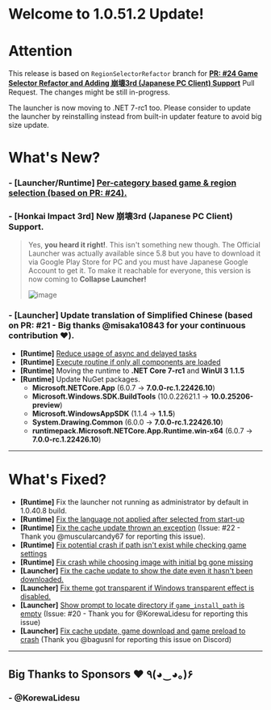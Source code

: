 # Welcome to 1.0.51.2 Update!

# Attention
This release is based on ``RegionSelectorRefactor`` branch for [**PR: #24 Game Selector Refactor and Adding 崩壊3rd (Japanese PC Client) Support**](https://github.com/neon-nyan/CollapseLauncher/pull/24) Pull Request. The changes might be still in-progress.

The launcher is now moving to .NET 7-rc1 too. Please consider to update the launcher by reinstalling instead from built-in updater feature to avoid big size update.

# What's New?
### - **[Launcher/Runtime]** [Per-category based game & region selection (based on PR: #24).](https://user-images.githubusercontent.com/30566970/192162496-1c686b0a-df5c-4003-bbf0-8953edaef8af.mp4)

### - **[Honkai Impact 3rd]** New 崩壊3rd (Japanese PC Client) Support.
> Yes, **you heard it right!**. This isn't something new though. The Official Launcher was actually available since 5.8 but you have to download it via Google Play Store for PC and you must have Japanese Google Account to get it. To make it reachable for everyone, this version is now coming to **Collapse Launcher!**
>
> ![image](https://user-images.githubusercontent.com/30566970/192162535-78d5ccda-3bfe-4fdb-a419-5eb74417f961.png)

### - **[Launcher]** Update translation of Simplified Chinese (based on PR: #21 - Big thanks @misaka10843 for your continuous contribution ❤️).
- **[Runtime]** [Reduce usage of async and delayed tasks](https://github.com/neon-nyan/CollapseLauncher/commit/9c7ea84d6513f67fd036b89e48abdcff841d6cbd)
- **[Runtime]** [Execute routine if only all components are loaded](https://github.com/neon-nyan/CollapseLauncher/commit/4379081657afab0a89863fc9967cfd3341ee15cc)
- **[Runtime]** Moving the runtime to **.NET Core 7-rc1** and **WinUI 3 1.1.5**
- **[Runtime]** Update NuGet packages.
    - **Microsoft.NETCore.App** (6.0.7 -> **7.0.0-rc.1.22426.10**)
    - **Microsoft.Windows.SDK.BuildTools** (10.0.22621.1 -> **10.0.25206-preview**)
    - **Microsoft.WindowsAppSDK** (1.1.4 -> **1.1.5**)
    - **System.Drawing.Common** (6.0.0 -> **7.0.0-rc.1.22426.10**)
    - **runtimepack.Microsoft.NETCore.App.Runtime.win-x64** (6.0.7 -> **7.0.0-rc.1.22426.10**)

***

# What's Fixed?
- **[Runtime]** Fix the launcher not running as administrator by default in 1.0.40.8 build.
- **[Runtime]** [Fix the language not applied after selected from start-up](https://github.com/neon-nyan/CollapseLauncher/commit/8d1983419902f0a5be69709793a9cef219351374)
- **[Runtime]** [Fix the cache update thrown an exception](https://github.com/neon-nyan/CollapseLauncher/commit/acd19689c2b133a83f4b23e3a34c346dffcb4841) (Issue: #22 - Thank you @muscularcandy67 for reporting this issue).
- **[Runtime]** [Fix potential crash if path isn't exist while checking game settings](https://github.com/neon-nyan/CollapseLauncher/commit/3c990e2f63a4234f809dc4581c144cf972dbd6db)
- **[Runtime]** [Fix crash while choosing image with initial bg gone missing](https://github.com/neon-nyan/CollapseLauncher/commit/a3882dff553cfc1d51979be0cc9903f6bf07d177)
- **[Launcher]** [Fix the cache update to show the date even it hasn't been downloaded.](https://github.com/neon-nyan/CollapseLauncher/commit/acd19689c2b133a83f4b23e3a34c346dffcb4841)
- **[Launcher]** [Fix theme got transparent if Windows transparent effect is disabled.](https://github.com/neon-nyan/CollapseLauncher/commit/61a8f5e69debb4c33bdb6d51237ba09faeca181a)
- **[Launcher]** [Show prompt to locate directory if ``game_install_path`` is empty](https://github.com/neon-nyan/CollapseLauncher/commit/0c746bb0caddb4812192716a6807ed1afdd529c3) (Issue: #20 - Thank you for @KorewaLidesu for reporting this issue)
- **[Launcher]** [Fix cache update, game download and game preload to crash](https://github.com/neon-nyan/CollapseLauncher/commit/71571e4ff12a3df7ce5d2e6ef6a1b670ee43aa10) (Thank you @bagusnl for reporting this issue on Discord)

***

## Big Thanks to Sponsors ❤️ ٩(◕‿◕｡)۶
### - @KorewaLidesu
